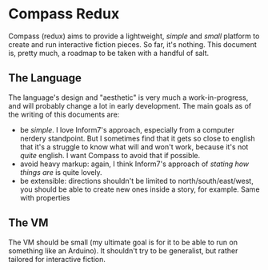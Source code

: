# Compass Redux

Compass (redux) aims to provide a lightweight, *simple* and *small* platform to create and run interactive fiction pieces. So far, it's nothing. This document is, pretty much, a roadmap to be taken with a handful of salt.

## The Language

The language's design and "aesthetic" is very much a work-in-progress, and will probably change a lot in early development. The main goals as of the writing of this documents are:

 - be *simple*. I love Inform7's approach, especially from a computer nerdery standpoint. But I sometimes find that it gets so close to english that it's a struggle to know what will and won't work, because it's not *quite* english. I want Compass to avoid that if possible.
 - avoid heavy markup: again, I think Inform7's approach of *stating how things are* is quite lovely.
 - be extensible: directions shouldn't be limited to north/south/east/west, you should be able to create new ones inside a story, for example. Same with properties

## The VM

The VM should be small (my ultimate goal is for it to be able to run on something like an Arduino). It shouldn't try to be generalist, but rather tailored for interactive fiction.
